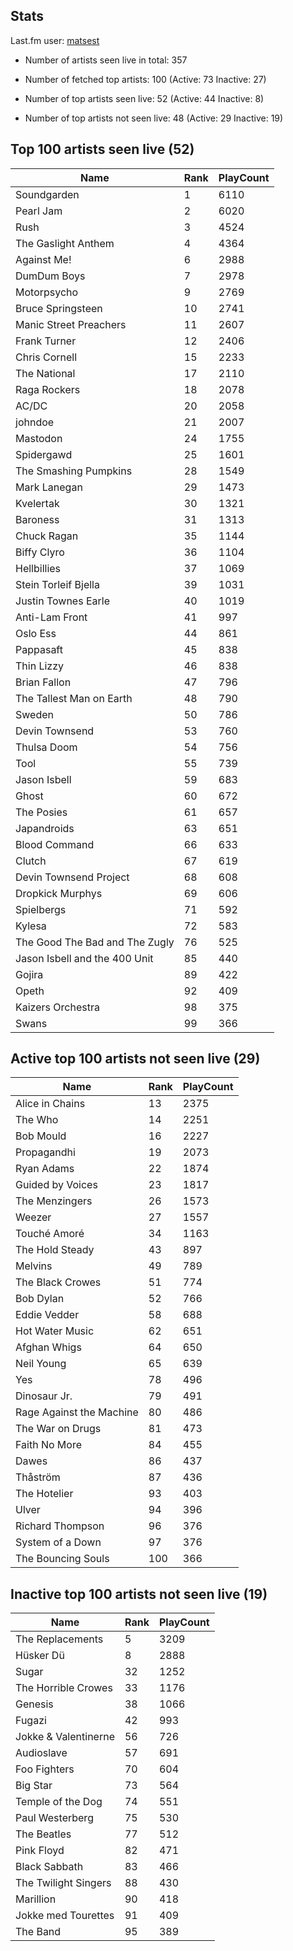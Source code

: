 ## Stats 


Last.fm user: [matsest](https://www.last.fm/user/matsest)

- Number of artists seen live in total: 357

- Number of fetched top artists: 100 (Active: 73 Inactive: 27)

- Number of top artists seen live: 52 (Active: 44 Inactive: 8)

- Number of top artists not seen live: 48 (Active: 29 Inactive: 19)

## Top 100 artists seen live (52)

Name                           | Rank | PlayCount
------------------------------ | ---- | ---------
Soundgarden                    | 1    | 6110     
Pearl Jam                      | 2    | 6020     
Rush                           | 3    | 4524     
The Gaslight Anthem            | 4    | 4364     
Against Me!                    | 6    | 2988     
DumDum Boys                    | 7    | 2978     
Motorpsycho                    | 9    | 2769     
Bruce Springsteen              | 10   | 2741     
Manic Street Preachers         | 11   | 2607     
Frank Turner                   | 12   | 2406     
Chris Cornell                  | 15   | 2233     
The National                   | 17   | 2110     
Raga Rockers                   | 18   | 2078     
AC/DC                          | 20   | 2058     
johndoe                        | 21   | 2007     
Mastodon                       | 24   | 1755     
Spidergawd                     | 25   | 1601     
The Smashing Pumpkins          | 28   | 1549     
Mark Lanegan                   | 29   | 1473     
Kvelertak                      | 30   | 1321     
Baroness                       | 31   | 1313     
Chuck Ragan                    | 35   | 1144     
Biffy Clyro                    | 36   | 1104     
Hellbillies                    | 37   | 1069     
Stein Torleif Bjella           | 39   | 1031     
Justin Townes Earle            | 40   | 1019     
Anti-Lam Front                 | 41   | 997      
Oslo Ess                       | 44   | 861      
Pappasaft                      | 45   | 838      
Thin Lizzy                     | 46   | 838      
Brian Fallon                   | 47   | 796      
The Tallest Man on Earth       | 48   | 790      
Sweden                         | 50   | 786      
Devin Townsend                 | 53   | 760      
Thulsa Doom                    | 54   | 756      
Tool                           | 55   | 739      
Jason Isbell                   | 59   | 683      
Ghost                          | 60   | 672      
The Posies                     | 61   | 657      
Japandroids                    | 63   | 651      
Blood Command                  | 66   | 633      
Clutch                         | 67   | 619      
Devin Townsend Project         | 68   | 608      
Dropkick Murphys               | 69   | 606      
Spielbergs                     | 71   | 592      
Kylesa                         | 72   | 583      
The Good The Bad and The Zugly | 76   | 525      
Jason Isbell and the 400 Unit  | 85   | 440      
Gojira                         | 89   | 422      
Opeth                          | 92   | 409      
Kaizers Orchestra              | 98   | 375      
Swans                          | 99   | 366      

## Active top 100 artists not seen live (29)

Name                     | Rank | PlayCount
------------------------ | ---- | ---------
Alice in Chains          | 13   | 2375     
The Who                  | 14   | 2251     
Bob Mould                | 16   | 2227     
Propagandhi              | 19   | 2073     
Ryan Adams               | 22   | 1874     
Guided by Voices         | 23   | 1817     
The Menzingers           | 26   | 1573     
Weezer                   | 27   | 1557     
Touché Amoré             | 34   | 1163     
The Hold Steady          | 43   | 897      
Melvins                  | 49   | 789      
The Black Crowes         | 51   | 774      
Bob Dylan                | 52   | 766      
Eddie Vedder             | 58   | 688      
Hot Water Music          | 62   | 651      
Afghan Whigs             | 64   | 650      
Neil Young               | 65   | 639      
Yes                      | 78   | 496      
Dinosaur Jr.             | 79   | 491      
Rage Against the Machine | 80   | 486      
The War on Drugs         | 81   | 473      
Faith No More            | 84   | 455      
Dawes                    | 86   | 437      
Thåström                 | 87   | 436      
The Hotelier             | 93   | 403      
Ulver                    | 94   | 396      
Richard Thompson         | 96   | 376      
System of a Down         | 97   | 376      
The Bouncing Souls       | 100  | 366      

## Inactive top 100 artists not seen live (19)

Name                 | Rank | PlayCount
-------------------- | ---- | ---------
The Replacements     | 5    | 3209     
Hüsker Dü            | 8    | 2888     
Sugar                | 32   | 1252     
The Horrible Crowes  | 33   | 1176     
Genesis              | 38   | 1066     
Fugazi               | 42   | 993      
Jokke & Valentinerne | 56   | 726      
Audioslave           | 57   | 691      
Foo Fighters         | 70   | 604      
Big Star             | 73   | 564      
Temple of the Dog    | 74   | 551      
Paul Westerberg      | 75   | 530      
The Beatles          | 77   | 512      
Pink Floyd           | 82   | 471      
Black Sabbath        | 83   | 466      
The Twilight Singers | 88   | 430      
Marillion            | 90   | 418      
Jokke med Tourettes  | 91   | 409      
The Band             | 95   | 389      
